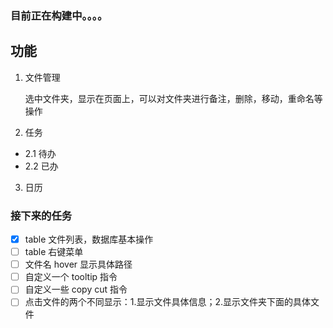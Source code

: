 ### 目前正在构建中。。。。

## 功能

1. 文件管理

   选中文件夹，显示在页面上，可以对文件夹进行备注，删除，移动，重命名等操作

2. 任务

- 2.1 待办
- 2.2 已办

3. 日历

### 接下来的任务

- [x] table 文件列表，数据库基本操作
- [ ] table 右键菜单
- [ ] 文件名 hover 显示具体路径
- [ ] 自定义一个 tooltip 指令
- [ ] 自定义一些 copy cut 指令
- [ ] 点击文件的两个不同显示：1.显示文件具体信息；2.显示文件夹下面的具体文件
